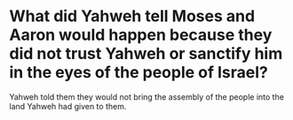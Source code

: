 # What did Yahweh tell Moses and Aaron would happen because they did not trust Yahweh or sanctify him in the eyes of the people of Israel?

Yahweh told them they would not bring the assembly of the people into the land Yahweh had given to them.

